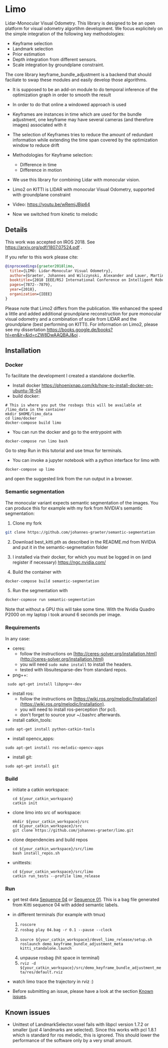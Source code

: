 # Limo

Lidar-Monocular Visual Odometry.
This library is designed to be an open platform for visual odometry algortihm development.
We focus explicitely on the simple integration of the following key methodologies:

* Keyframe selection
* Landmark selection
* Prior estimation
* Depth integration from different sensors.
* Scale integration by groundplane constraint.

The core library keyframe_bundle_adjustment is a backend that should faciliate to swap these modules and easily develop those algorithms.

* It is supposed to be an add-on module to do temporal inference of the optimization graph in order to smooth the result
* In order to do that online a windowed approach is used
* Keyframes are instances in time which are used for the bundle adjustment, one keyframe may have several cameras (and therefore images) associated with it
* The selection of Keyframes tries to reduce the amount of redundant information while extending the time span covered by the optimization window to reduce drift
* Methodologies for Keyframe selection:
  * Difference in time
  * Difference in motion

* We use this library for combining Lidar with monocular vision.
* Limo2 on KITTI is LIDAR with monocular Visual Odometry, supported with groundplane constraint
* Video: https://youtu.be/wRemjJBjp64
* Now we switched from kinetic to melodic

## Details
This work was accepted on IROS 2018.
See https://arxiv.org/pdf/1807.07524.pdf .

If you refer to this work please cite:

```bibtex
@inproceedings{graeter2018limo,
  title={LIMO: Lidar-Monocular Visual Odometry},
  author={Graeter, Johannes and Wilczynski, Alexander and Lauer, Martin},
  booktitle={2018 IEEE/RSJ International Conference on Intelligent Robots and Systems (IROS)},
  pages={7872--7879},
  year={2018},
  organization={IEEE}
}
```


Please note that Limo2 differs from the publication. 
We enhanced the speed a little and added additional groundplane reconstruction for pure monocular visual odometry and a combination of scale from LIDAR and the groundplane (best performing on KITTI).
For information on Limo2, please see my dissertation https://books.google.de/books?hl=en&lr=&id=cZW8DwAAQBAJ&oi .

## Installation

### Docker
To facilitate the development I created a standalone dockerfile.
* Install docker https://phoenixnap.com/kb/how-to-install-docker-on-ubuntu-18-04
* build docker:
```shell
# This is where you put the rosbags this will be available at /limo_data in the container
mkdir $HOME/limo_data
cd limo/docker
docker-compose build limo
```
* You can run the docker and go to the entrypoint with 
```shell
docker-compose run limo bash
```
Go to step Run in this tutorial and use tmux for terminals.
* You can invoke a jupyter notebook with a python interface for limo with
```shell
docker-compose up limo
```
and open the suggested link from the run output in a browser.

### Semantic segmentation

The monocular variant expects semantic segmentation of the images.
You can produce this for example with my fork from NVIDIA's semantic segmentation:
1. Clone my fork
```bash
git clone https://github.com/johannes-graeter/semantic-segmentation
```
2. Download best_kitti.pth as described in the README.md from NVIDIA and put it in the semantic-segmentation folder
3. I installed via their docker, for which you must be logged in on (and register if necessary)
https://ngc.nvidia.com/

4. Build the container with 
```bash
docker-compose build semantic-segmentation
```

5. Run the segmentation with
```bash
docker-copmose run semantic-segmentation
```
Note that without a GPU this will take some time.
With the Nvidia Quadro P2000 on my laptop i took around 6 seconds per image.

### Requirements

In any case:

* ceres: 
  - follow the instructions on [http://ceres-solver.org/installation.html](http://ceres-solver.org/installation.html)
  - you will need ```sudo make install``` to install the headers.
  - tested with libsuitesparse-dev from standard repos.
* png++: 
```shell
 sudo apt-get install libpng++-dev
 ```
* install ros: 
  - follow the instructions on [https://wiki.ros.org/melodic/Installation](https://wiki.ros.org/melodic/Installation).
  - you will need to install ros-perception (for pcl).
  - don't forget to source your ~/.bashrc afterwards.
* install catkin_tools: 
```shell 
sudo apt-get install python-catkin-tools
 ```
* install opencv_apps: 
```shell
sudo apt-get install ros-melodic-opencv-apps
```
* install git: 
```shell
sudo apt-get install git
```

### Build

* initiate a catkin workspace:
    ```shell 
    cd ${your_catkin_workspace}
    catkin init
    ```

* clone limo into src of workspace:
    ```shell 
    mkdir ${your_catkin_workspace}/src
    cd ${your_catkin_workspace}/src
    git clone https://github.com/johannes-graeter/limo.git
    ```

* clone dependencies and build repos
    ```shell 
    cd ${your_catkin_workspace}/src/limo
    bash install_repos.sh
    ```

* unittests:
    ```shell 
    cd ${your_catkin_workspace}/src/limo
    catkin run_tests --profile limo_release
    ```
    
### Run
* get test data [Sequence 04](https://drive.google.com/open?id=16txq5V2RJyJH_VTsbeYOJzSWR5AKOtin) or [Sequence 01](https://drive.google.com/open?id=1u7RFNSvx3IY6l3-hIHBEL1X3wUGri8Tg).
This is a bag file generated from Kitti sequence 04 with added semantic labels.
   
* in different terminals (for example with tmux)
    1. `roscore`
    2. `rosbag play 04.bag -r 0.1 --pause --clock`
    3. ```shell
       source ${your_catkin_workspace}/devel_limo_release/setup.sh
       roslaunch demo_keyframe_bundle_adjustment_meta kitti_standalone.launch
       ```
    4. unpause rosbag (hit space in terminal)
    5. `rviz -d ${your_catkin_workspace}/src/demo_keyframe_bundle_adjustment_meta/res/default.rviz`

* watch limo trace the trajectory in rviz :)
* Before submitting an issue, please have a look at the section [Known issues](#known-issues).

## Known issues
* Unittest of LandmarkSelector.voxel fails with libpcl version 1.7.2 or smaller (just 4 landmarks are selected). 
Since this works with pcl 1.8.1 which is standard for ros melodic, this is ignored. This should lower the performance of the software only by a very small amount.
